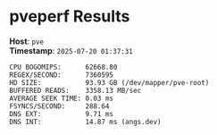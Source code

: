 # pveperf Results

**Host**: `pve`  
**Timestamp**: `2025-07-20 01:37:31`

```
CPU BOGOMIPS:      62668.80
REGEX/SECOND:      7360595
HD SIZE:           93.93 GB (/dev/mapper/pve-root)
BUFFERED READS:    3358.13 MB/sec
AVERAGE SEEK TIME: 0.03 ms
FSYNCS/SECOND:     288.64
DNS EXT:           9.71 ms
DNS INT:           14.87 ms (angs.dev)
```

